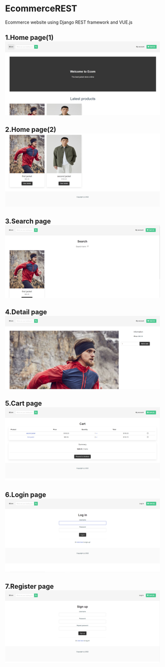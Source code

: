 # EcommerceREST
Ecommerce website using Django REST framework and VUE.js
## 1.Home page(1) ![Home page1](e_commerce/static/images/Screenshot_1.png)
## 2.Home page(2) ![Home page2](e_commerce/static/images/Screenshot_2.png)
## 3.Search page ![Search_page](e_commerce/static/images/Screenshot_3.png)
## 4.Detail page ![Detail_page](e_commerce/static/images/Screenshot_4.png)
## 5.Cart page ![Cart_page](e_commerce/static/images/Screenshot_5.png)
## 6.Login page ![Login_page](e_commerce/static/images/Screenshot_6.png)
## 7.Register page ![Register_page](e_commerce/static/images/Screenshot_7.png)




